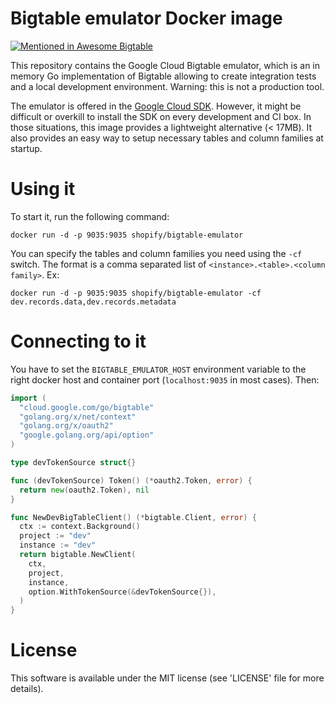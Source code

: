 # Bigtable emulator Docker image

[![Mentioned in Awesome Bigtable](https://awesome.re/mentioned-badge-flat.svg)](https://github.com/zrosenbauer/awesome-bigtable)

This repository contains the Google Cloud Bigtable emulator, which is an in memory Go implementation of Bigtable allowing to create integration tests and a local development environment. Warning: this is not a production tool.

The emulator is offered in the [Google Cloud SDK](https://cloud.google.com/bigtable/docs/emulator). However, it might be difficult or overkill to install the SDK on every development and CI box. In those situations, this image provides a lightweight alternative (&lt; 17MB). It also provides an easy way to setup necessary tables and column families at startup.

# Using it

To start it, run the following command:

```
docker run -d -p 9035:9035 shopify/bigtable-emulator
```

You can specify the tables and column families you need using the `-cf` switch. The format is a comma separated list of `<instance>.<table>.<column family>`. Ex:

```
docker run -d -p 9035:9035 shopify/bigtable-emulator -cf dev.records.data,dev.records.metadata
```

# Connecting to it

You have to set the `BIGTABLE_EMULATOR_HOST` environment variable to the right docker host and container port (`localhost:9035` in most cases). Then:

```go
import (
  "cloud.google.com/go/bigtable"
  "golang.org/x/net/context"
  "golang.org/x/oauth2"
  "google.golang.org/api/option"
)

type devTokenSource struct{}

func (devTokenSource) Token() (*oauth2.Token, error) {
  return new(oauth2.Token), nil
}

func NewDevBigTableClient() (*bigtable.Client, error) {
  ctx := context.Background()
  project := "dev"
  instance := "dev"
  return bigtable.NewClient(
    ctx, 
    project, 
    instance,
    option.WithTokenSource(&devTokenSource{}),
  )
}

```

# License

This software is available under the MIT license (see 'LICENSE' file for more details).
